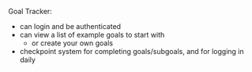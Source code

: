 Goal Tracker:
 - can login and be authenticated
 - can view a list of example goals to start with
     - or create your own goals
 - checkpoint system for completing goals/subgoals, and for logging in daily
   
